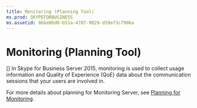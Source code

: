 ```yaml
---
title: Monitoring (Planning Tool)
ms.prod: SKYPEFORBUSINESS
ms.assetid: 9bbe86d0-b51a-4787-9029-d59e73c7906a
---
```



# Monitoring (Planning Tool)
[]
In Skype for Business Server 2015, monitoring is used to collect usage information and Quality of Experience (QoE) data about the communication sessions that your users are involved in.
  
    
    

For more details about planning for Monitoring Server, see  [Planning for Monitoring](http://technet.microsoft.com/library/26cead5a-183c-42f1-a4b0-0e8d61c6159d.aspx).
